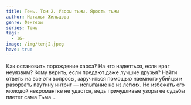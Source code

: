 ```yaml
---
title: Тень. Том 2. Узоры тьмы. Ярость тьмы
author: Наталья Жильцова
genre: Фэнтези
series: Тень
tags:
  - 16+
image: /img/tenj2.jpeg
have: true
---
```

Как остановить порождение хаоса? На что надеяться, если враг неуязвим? Кому верить, если предают даже лучшие друзья? Найти ответы на все эти вопросы, заручиться помощью наемного убийцы и разорвать паутину интриг — испытание не из легких. Но избежать его молодой некромантке не удастся, ведь причудливые узоры ее судьбы плетет сама Тьма…